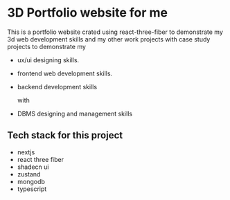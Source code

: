# 3D Portfolio website for me

This is a portfolio website crated using react-three-fiber to demonstrate my 3d web development skills and my other work projects with case study projects to demonstrate my

-   ux/ui designing skills.
-   frontend web development skills.
-   backend development skills

    with

-   DBMS designing and management skills

## Tech stack for this project

-   nextjs
-   react three fiber
-   shadecn ui
-   zustand
-   mongodb
-   typescript
